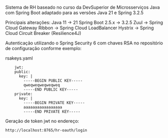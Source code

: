 Sistema de RH baseado no curso da DevSuperior de Microsserviços Java com Spring Boot adaptado para as versões Java 21 e Spring 3.2.5

Principais alterações:
  Java 11 -> 21
  Spring Boot 2.5.x -> 3.2.5
  Zuul -> Spring Cloud Gateway
  Ribbon -> Spring Cloud LoadBalancer
  Hystrix -> Spring Cloud Circuit Breaker (Resilience4J)

Autenticação utilizando o Spring Security 6 com chaves RSA no repositório de configuração conforme exemplo:

rsakeys.yaml
```
    jwt:
    public:
      key: |
        -----BEGIN PUBLIC KEY-----
        qweqweqweqweqweq
        -----END PUBLIC KEY-----
    private:
      key: |
        -----BEGIN PRIVATE KEY-----
        aaaaaaaaaaaaaaaaa
        -----END PRIVATE KEY-----
```


Geração de token jwt no endereço: 
```
http://localhost:8765/hr-oauth/login
```
        

